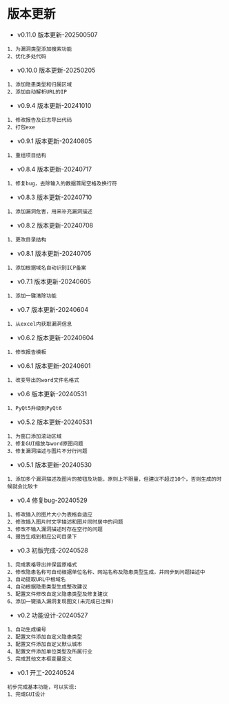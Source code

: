 # 版本更新

- v0.11.0 版本更新-202500507

```
1、为漏洞类型添加搜索功能
2、优化多处代码
```

- v0.10.0 版本更新-20250205

```
1、添加隐患类型和归属区域
2、添加自动解析URL的IP
```

- v0.9.4 版本更新-20241010

```
1、修改报告及日志导出代码
2、打包exe
```

- v0.9.1 版本更新-20240805

```
1、重组项目结构
```

- v0.8.4 版本更新-20240717

```
1、修复bug，去除输入的数据首尾空格及换行符
```

- v0.8.3 版本更新-20240710

```
1、添加漏洞危害，用来补充漏洞描述
```

- v0.8.2 版本更新-20240708

```
1、更改目录结构
```

- v0.8.1 版本更新-20240705

```
1、添加根据域名自动识别ICP备案
```

- v0.7.1 版本更新-20240605

```
1、添加一键清除功能
```

- v0.7 版本更新-20240604

```
1、从excel内获取漏洞信息
```

- v0.6.2  版本更新-20240604

```
1、修改报告模板
```

- v0.6.1 版本更新-20240601

```
1、改变导出的word文件名格式
```

- v0.6 版本更新-20240531

```
1、PyQt5升级到PyQt6
```

- v0.5.2 版本更新-20240531

```
1、为窗口添加滚动区域
2、修复GUI缩放与word原图问题
3、修复漏洞描述与图片不分行问题
```

- v0.5.1 版本更新-20240530

```
1、添加多个漏洞描述及图片的按钮及功能，原则上不限量，但建议不超过10个，否则生成的时候就会比较卡
```

- v0.4 修复bug-20240529

```
1、修改插入的图片大小为表格自适应
2、修改插入图片时文字描述和图片同时居中的问题
3、修改不输入漏洞描述时存在空行的问题
4、报告生成到相应公司目录下
```

- v0.3 初版完成-20240528

```
1、完成表格导出并保留原格式
2、修改隐患名称可自动根据单位名称、网站名称及隐患类型生成，并同步到问题描述中
3、自动提取URL中根域名
4、自动根据隐患类型生成整改建议
5、配置文件修改自定义隐患类型及修复建议
6、添加一键插入漏洞复现图文(未完成已注释)
```

- v0.2 功能设计-20240527

```
1、自动生成编号
2、配置文件添加自定义隐患类型
3、配置文件添加自定义默认城市
4、配置文件添加单位类型及所属行业
5、完成其他文本框变量定义
```

- v0.1 开工-20240524

```
初步完成基本功能，可以实现:
1、完成GUI设计
```
